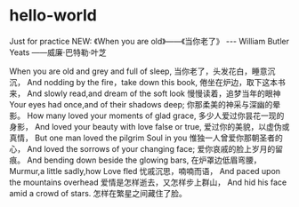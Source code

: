 # hello-world
Just for practice
NEW:
《When you are old》——《当你老了》 
--- William Butler Yeats ——威廉·巴特勒·叶芝

When you are old and grey and full of sleep,   当你老了，头发花白，睡意沉沉，
And nodding by the fire，take down this book,  倦坐在炉边，取下这本书来，
And slowly read,and dream of the soft look     慢慢读着，追梦当年的眼神
Your eyes had once,and of their shadows deep;  你那柔美的神采与深幽的晕影。
How many loved your moments of glad grace,     多少人爱过你昙花一现的身影，
And loved your beauty with love false or true, 爱过你的美貌，以虚伪或真情，
But one man loved the pilgrim Soul in you      惟独一人曾爱你那朝圣者的心，
And loved the sorrows of your changing face;   爱你哀戚的脸上岁月的留痕。
And bending down beside the glowing bars,      在炉罩边低眉弯腰，
Murmur,a little sadly,how Love fled            忧戚沉思，喃喃而语，
And paced upon the mountains overhead          爱情是怎样逝去，又怎样步上群山，
And hid his face amid a crowd of stars.        怎样在繁星之间藏住了脸。
